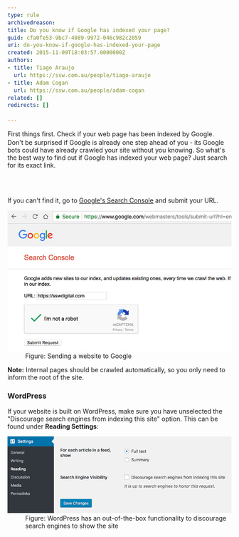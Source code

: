 ```yaml
---
type: rule
archivedreason: 
title: Do you know if Google has indexed your page?
guid: cfa0fe53-9bc7-4089-9972-046c982c2059
uri: do-you-know-if-google-has-indexed-your-page
created: 2015-11-09T18:03:57.0000000Z
authors:
- title: Tiago Araujo
  url: https://ssw.com.au/people/tiago-araujo
- title: Adam Cogan
  url: https://ssw.com.au/people/adam-cogan
related: []
redirects: []

---
```



<p><span style="color:#000000;font-family:verdana, sans-serif;font-size:12px;line-height:16.8px;"> </span>First things first. Check if your web page has been indexed by Google. Don't be surprised if Google is already one step ahead of you - its Google bots could have already crawled your site without you knowing. So what's the best way to find out if Google has indexed your web page? Just search for its exact link.</p>
<br><excerpt class='endintro'></excerpt><br>
<p>If you can't find it, go to <a href="https://www.google.com/webmasters/tools/submit-url">Google's Search Console</a> and submit your URL. </p><dl class="image"><dt>
   <img src="sending-url-to-google.jpg" alt="sending-url-to-google.jpg" /></dt><dd>Figure: Sending a​​ website to Google</dd></dl><p>
   <b>Note:</b> Internal pages should be crawled automatically, so you only need to inform the root of the site.<br></p><h3 class="ssw15-rteElement-H3">WordPress 
   <br></h3><p>If your website is built on WordPress, make sure you have unselected the "Discourage search engines from indexing this site" option. This can be found under 
   <b>Reading Settings</b>:<br></p><dl class="image"><dt>
      <img src="wordpress-search-engines.jpg" alt="wordpress-search-engines" />
   </dt><dd>Figure: WordPress has an out-of-the-box functionality to discourage search engines to show the site</dd></dl>


